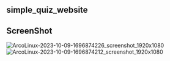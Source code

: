 ## simple_quiz_website

## ScreenShot
![ArcoLinux-2023-10-09-1696874226_screenshot_1920x1080](https://github.com/raunakwete43/simple_quiz_website/assets/104648854/41c401bc-8829-48cc-9c68-ab84f113a720)
![ArcoLinux-2023-10-09-1696874212_screenshot_1920x1080](https://github.com/raunakwete43/simple_quiz_website/assets/104648854/252a7889-3145-40e1-8ec2-6d4f24cffb0c)
